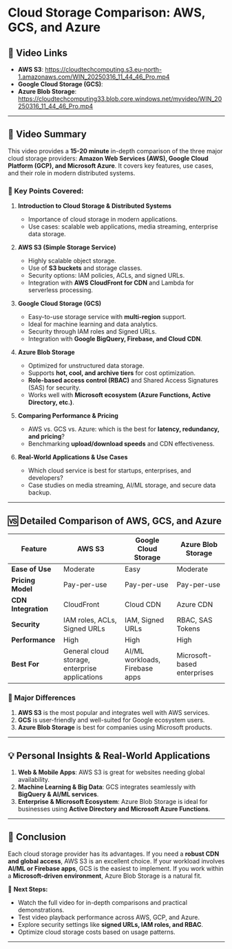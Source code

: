 # Cloud Storage Comparison: AWS, GCS, and Azure

## 📌 Video Links
- **AWS S3**: https://cloudtechcomputing.s3.eu-north-1.amazonaws.com/WIN_20250316_11_44_46_Pro.mp4
- **Google Cloud Storage (GCS)**: 
- **Azure Blob Storage**: https://cloudtechcomputing33.blob.core.windows.net/myvideo/WIN_20250316_11_44_46_Pro.mp4



---

## 🎥 Video Summary
This video provides a **15-20 minute** in-depth comparison of the three major cloud storage providers: **Amazon Web Services (AWS), Google Cloud Platform (GCP), and Microsoft Azure**. It covers key features, use cases, and their role in modern distributed systems.

### 🔹 Key Points Covered:
1. **Introduction to Cloud Storage & Distributed Systems**
   - Importance of cloud storage in modern applications.
   - Use cases: scalable web applications, media streaming, enterprise data storage.

2. **AWS S3 (Simple Storage Service)**
   - Highly scalable object storage.
   - Use of **S3 buckets** and storage classes.
   - Security options: IAM policies, ACLs, and signed URLs.
   - Integration with **AWS CloudFront for CDN** and Lambda for serverless processing.
   
3. **Google Cloud Storage (GCS)**
   - Easy-to-use storage service with **multi-region** support.
   - Ideal for machine learning and data analytics.
   - Security through IAM roles and Signed URLs.
   - Integration with **Google BigQuery, Firebase, and Cloud CDN**.

4. **Azure Blob Storage**
   - Optimized for unstructured data storage.
   - Supports **hot, cool, and archive tiers** for cost optimization.
   - **Role-based access control (RBAC)** and Shared Access Signatures (SAS) for security.
   - Works well with **Microsoft ecosystem (Azure Functions, Active Directory, etc.)**.

5. **Comparing Performance & Pricing**
   - AWS vs. GCS vs. Azure: which is the best for **latency, redundancy, and pricing**?
   - Benchmarking **upload/download speeds** and CDN effectiveness.
   
6. **Real-World Applications & Use Cases**
   - Which cloud service is best for startups, enterprises, and developers?
   - Case studies on media streaming, AI/ML storage, and secure data backup.

---

## 🆚 Detailed Comparison of AWS, GCS, and Azure

| Feature | AWS S3 | Google Cloud Storage | Azure Blob Storage |
|---------|--------|----------------------|--------------------|
| **Ease of Use** | Moderate | Easy | Moderate |
| **Pricing Model** | Pay-per-use | Pay-per-use | Pay-per-use |
| **CDN Integration** | CloudFront | Cloud CDN | Azure CDN |
| **Security** | IAM roles, ACLs, Signed URLs | IAM, Signed URLs | RBAC, SAS Tokens |
| **Performance** | High | High | High |
| **Best For** | General cloud storage, enterprise applications | AI/ML workloads, Firebase apps | Microsoft-based enterprises |

### 📌 Major Differences
1. **AWS S3** is the most popular and integrates well with AWS services.
2. **GCS** is user-friendly and well-suited for Google ecosystem users.
3. **Azure Blob Storage** is best for companies using Microsoft products.

---

## 💡 Personal Insights & Real-World Applications
1. **Web & Mobile Apps**: AWS S3 is great for websites needing global availability.
2. **Machine Learning & Big Data**: GCS integrates seamlessly with **BigQuery & AI/ML services**.
3. **Enterprise & Microsoft Ecosystem**: Azure Blob Storage is ideal for businesses using **Active Directory and Microsoft Azure Functions**.

---

## 🎯 Conclusion
Each cloud storage provider has its advantages. If you need a **robust CDN and global access**, AWS S3 is an excellent choice. If your workload involves **AI/ML or Firebase apps**, GCS is the easiest to implement. If you work within a **Microsoft-driven environment**, Azure Blob Storage is a natural fit.

🔗 **Next Steps:**
- Watch the full video for in-depth comparisons and practical demonstrations.
- Test video playback performance across AWS, GCP, and Azure.
- Explore security settings like **signed URLs, IAM roles, and RBAC**.
- Optimize cloud storage costs based on usage patterns.

---


